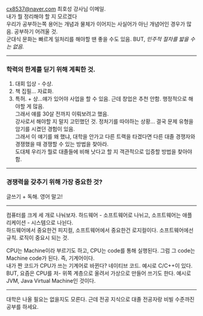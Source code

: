 cx8537@naver.com 최호성 강사님 이메일.  
내가 뭘 정리해야 할 지 모르겠다  
우리가 공부하는쪽 용어는 개념과 물체가 이어지는 사실어가 아닌 개념어인 경우가 많음. 공부하기 어려울 것.  
군대식 문화는 빠르게 일처리를 해야할 땐 좋을 수도 있음. BUT, _민주적 절차를 밟을 수는 없음._  

---

### 학력의 한계를 딛기 위해 계획한 것.  
1. 대회 입상 - 수상.  
2. 책 집필... 자료화.  
3. 특허. + 상...얘가 있어야 사업을 할 수 있음. 근데 창업은 추천 안함. 행정적으로 해야할 게 많음.  
그래서 얘를 30살 전까지 이뤄보려고 했음.  
강사로서 해야할 지 말지 고민했던 것. 정처기를 따야하는 상황... 결국 문제 유형을 암기를 시켰던 경험이 있음.  
그래서 이 얘기를 왜 했냐, 대학을 안가고 다른 트랙을 타겠다면 다른 대졸 경쟁자와 경쟁했을 때 경쟁할 수 있는 방법을 찾아라.  
도대체 우리가 뭘로 대졸들에 비해 낫다고 할 지 객관적으로 입증할 방법을 찾아야 함.  

---

### 경쟁력을 갖추기 위해 가장 중요한 것?  
글쓰기 + 독해. 영어 말고!  

---

컴퓨터를 크게 세 개로 나눠보자. 하드웨어 - 소프트웨어로 나뉘고, 소프트웨어는 애플리케이션 - 시스템으로 나뉜다.  
하드웨어에서 중요한건 피지컬, 소프트웨어에서 중요한건 로지컬이다. 소프트웨어에선 규칙. 로직이 중요시 되는 것.

CPU는 Machine이라 부르기도 하고, CPU는 code를 통해 실행된다. 그럼 그 code는 Machine code가 된다. 즉, 기계어이다.  
내가 짠 코드가 CPU가 쓰는 기계어로 바뀐다? 네이티브 코드. 예시로 C/C++이 있다.  
BUT, 요즘은 CPU를 저- 위쪽 계층으로 올려서 가상으로 만들어 쓰기도 한다. 예시로 JVM, Java Virtual Machine인 것이다.  

---

대학은 나올 필요는 없을지도 모른다. 근데 전공 지식으로 대졸 전공자랑 비빌 수준까진 공부를 하세요.  
